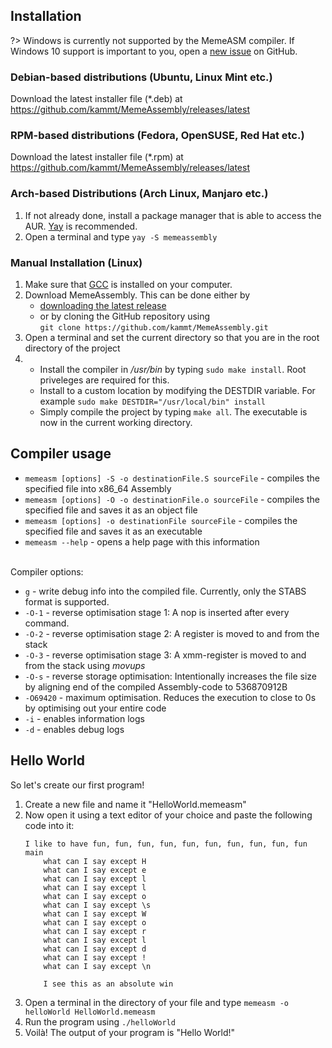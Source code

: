 ## Installation
?> Windows is currently not supported by the MemeASM compiler. If Windows 10 support is important to you, open a [new issue](https://github.com/kammt/MemeAssembly/issues/new) on GitHub.

### Debian-based distributions (Ubuntu, Linux Mint etc.)
Download the latest installer file (*.deb) at https://github.com/kammt/MemeAssembly/releases/latest

### RPM-based distributions (Fedora, OpenSUSE, Red Hat etc.)
Download the latest installer file (*.rpm) at https://github.com/kammt/MemeAssembly/releases/latest

### Arch-based Distributions (Arch Linux, Manjaro etc.)
1. If not already done, install a package manager that is able to access the AUR. [Yay](https://github.com/Jguer/yay) is recommended.
2. Open a terminal and type `yay -S memeassembly`

### Manual Installation (Linux)
1. Make sure that [GCC](https://gcc.gnu.org/) is installed on your computer.
2. Download MemeAssembly. This can be done either by 
    - [downloading the latest release](https://github.com/kammt/MemeAssembly/releases/latest) 
    - or by cloning the GitHub repository using \
```git clone https://github.com/kammt/MemeAssembly.git```
3. Open a terminal and set the current directory so that you are in the root directory of the project
4. 
    - Install the compiler in */usr/bin* by typing ```sudo make install```. Root priveleges are required for this.
    - Install to a custom location by modifying the DESTDIR variable. For example `sudo make DESTDIR="/usr/local/bin" install`
    - Simply compile the project by typing ```make all```. The executable is now in the current working directory.

## Compiler usage
- ```memeasm [options] -S -o destinationFile.S sourceFile``` - compiles the specified file into x86_64 Assembly
- ```memeasm [options] -O -o destinationFile.o sourceFile``` - compiles the specified file and saves it as an object file
- ```memeasm [options] -o destinationFile sourceFile``` - compiles the specified file and saves it as an executable 
- ```memeasm --help``` - opens a help page with this information
<br><br>

Compiler options:
- `g` - write debug info into the compiled file. Currently, only the STABS format is supported.
- `-O-1` - reverse optimisation stage 1: A nop is inserted after every command.
- `-O-2` - reverse optimisation stage 2: A register is moved to and from the stack
- `-O-3` - reverse optimisation stage 3: A xmm-register is moved to and from the stack using *movups*
- `-O-s` - reverse storage optimisation: Intentionally increases the file size by aligning end of the compiled Assembly-code to 536870912B
- `-O69420` - maximum optimisation. Reduces the execution to close to 0s by optimising out your entire code
- `-i` - enables information logs
- `-d` - enables debug logs

## Hello World
So let's create our first program! 
1. Create a new file and name it "HelloWorld.memeasm"
2. Now open it using a text editor of your choice and paste the following code into it:
    ```
    I like to have fun, fun, fun, fun, fun, fun, fun, fun, fun, fun main
        what can I say except H
        what can I say except e
        what can I say except l
        what can I say except l
        what can I say except o
        what can I say except \s
        what can I say except W
        what can I say except o
        what can I say except r
        what can I say except l
        what can I say except d
        what can I say except !
        what can I say except \n
        
        I see this as an absolute win
    ```
3. Open a terminal in the directory of your file and type ```memeasm -o helloWorld HelloWorld.memeasm```
4. Run the program using ```./helloWorld```
5. Voilà! The output of your program is "Hello World!"